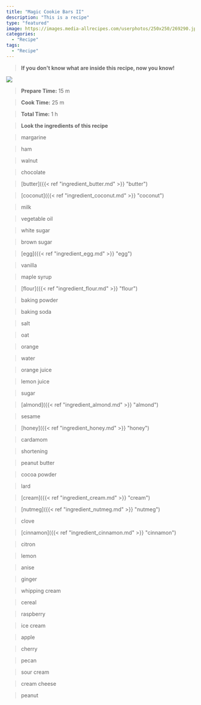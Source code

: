 ```yaml
---
title: "Magic Cookie Bars II"
description: "This is a recipe"
type: "featured"
image: https://images.media-allrecipes.com/userphotos/250x250/269290.jpg
categories: 
  - "Recipe"
tags: 
  - "Recipe"
---
```



>**If you don't know what are inside this recipe, now you know!**

![](../images/Recipes-Banner.jpg)
> **Prepare Time:** 15 m


> **Cook Time:** 25 m


> **Total Time:** 1 h

> **Look the ingredients of this recipe**

> margarine

> ham

> walnut

> chocolate

> [butter]({{< ref "ingredient_butter.md" >}} "butter")

> [coconut]({{< ref "ingredient_coconut.md" >}} "coconut")

> milk

> vegetable oil

> white sugar

> brown sugar

> [egg]({{< ref "ingredient_egg.md" >}} "egg")

> vanilla

> maple syrup

> [flour]({{< ref "ingredient_flour.md" >}} "flour")

> baking powder

> baking soda

> salt

> oat

> orange

> water

> orange juice

> lemon juice

> sugar

> [almond]({{< ref "ingredient_almond.md" >}} "almond")

> sesame

> [honey]({{< ref "ingredient_honey.md" >}} "honey")

> cardamom

> shortening

> peanut butter

> cocoa powder

> lard

> [cream]({{< ref "ingredient_cream.md" >}} "cream")

> [nutmeg]({{< ref "ingredient_nutmeg.md" >}} "nutmeg")

> clove

> [cinnamon]({{< ref "ingredient_cinnamon.md" >}} "cinnamon")

> citron

> lemon

> anise

> ginger

> whipping cream

> cereal

> raspberry

> ice cream

> apple

> cherry

> pecan

> sour cream

> cream cheese

> peanut

